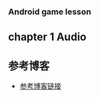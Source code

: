 ### Android game lesson 

## chapter 1 Audio

## 参考博客
* [参考博客链接](https://www.cnblogs.com/skiwnchiwns/p/10345525.html)
